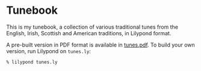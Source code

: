 Tunebook
========

This is my tunebook, a collection of various traditional tunes from the
English, Irish, Scottish and American traditions, in Lilypond format.

A pre-built version in PDF format is available in
[tunes.pdf](https://github.com/unixwitch/tunebook/raw/master/tunes.pdf).
To build your own version, run Lilypond on `tunes.ly`:

```
% lilypond tunes.ly
```
